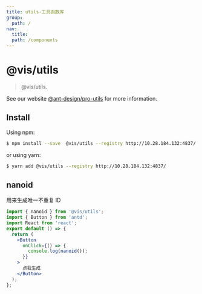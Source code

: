 ```yaml
---
title: utils-工具函数库
group:
  path: /
nav:
  title:
  path: /components
---
```


# @vis/utils

> @vis/utils.

See our website [@ant-design/pro-utils](https://procomponent.ant.design/) for more information.

## Install

Using npm:

```bash
$ npm install --save  @vis/utils --registry http://10.28.184.132:4837/
```

or using yarn:

```bash
$ yarn add @vis/utils --registry http://10.28.184.132:4837/
```

## nanoid

用来生成唯一不重复 ID

```jsx
import { nanoid } from '@vis/utils';
import { Button } from 'antd';
import React from 'react';
export default () => {
  return (
    <Button
      onClick={() => {
        console.log(nanoid());
      }}
    >
      点我生成
    </Button>
  );
};
```
